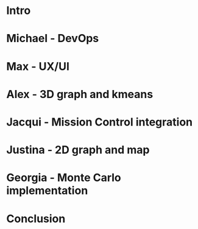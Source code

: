 # Intro

# Michael - DevOps

# Max - UX/UI

# Alex - 3D graph and kmeans

# Jacqui - Mission Control integration

# Justina - 2D graph and map

# Georgia - Monte Carlo implementation

# Conclusion
